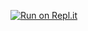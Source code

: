 [![Run on Repl.it](https://replit.com/badge/github/Lycan47/OptionChain_Analyzer)](https://replit.com/new/github/Lycan47/OptionChain_Analyzer)